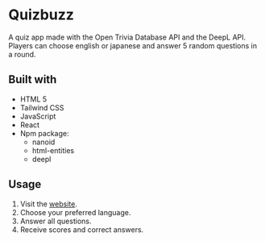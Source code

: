 # Quizbuzz
A quiz app made with the Open Trivia Database API and the DeepL API. Players can choose english or japanese and answer 5 random questions in a round.
## Built with
- HTML 5
- Tailwind CSS
- JavaScript
- React
- Npm package:
  - nanoid
  - html-entities
  - deepl
## Usage
1. Visit the [website](quizbuzzsho.netlify.app/).
2. Choose your preferred language.
3. Answer all questions.
4. Receive scores and correct answers.
